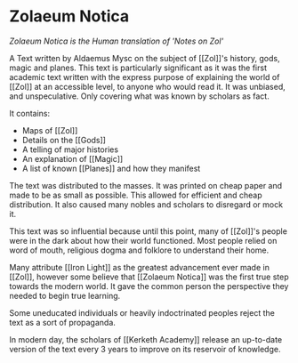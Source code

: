 # Zolaeum Notica
*Zolaeum Notica is the Human translation of 'Notes on Zol'*

A Text written by Aldaemus Mysc on the subject of [[Zol]]'s history, gods, magic and planes. This text is particularly significant as it was the first academic text written with the express purpose of explaining the world of [[Zol]] at an accessible level, to anyone who would read it. It was unbiased, and unspeculative. Only covering what was known by scholars as fact.

It contains:
- Maps of [[Zol]]
- Details on the [[Gods]]
- A telling of major histories
- An explanation of [[Magic]]
- A list of known [[Planes]] and how they manifest

The text was distributed to the masses. It was printed on cheap paper and made to be as small as possible. This allowed for efficient and cheap distribution. It also caused many nobles and scholars to disregard or mock it.

This text was so influential because until this point, many of [[Zol]]'s people were in the dark about how their world functioned. Most people relied on word of mouth, religious dogma and folklore to understand their home.

Many attribute [[Iron Light]] as the greatest advancement ever made in [[Zol]], however some believe that [[Zolaeum Notica]] was the first true step towards the modern world. It gave the common person the perspective they needed to begin true learning.

Some uneducated individuals or heavily indoctrinated peoples reject the text as a sort of propaganda. 

In modern day, the scholars of [[Kerketh Academy]] release an up-to-date version of the text every 3 years to improve on its reservoir of knowledge.